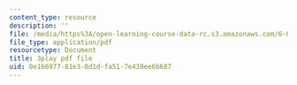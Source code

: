 ```yaml
---
content_type: resource
description: ''
file: /media/https%3A/open-learning-course-data-rc.s3.amazonaws.com/6-042j-mathematics-for-computer-science-spring-2015/0e16697781e30d1dfa517e439ee6b687_mqoDXWrSais.pdf
file_type: application/pdf
resourcetype: Document
title: 3play pdf file
uid: 0e166977-81e3-0d1d-fa51-7e439ee6b687
---
```

